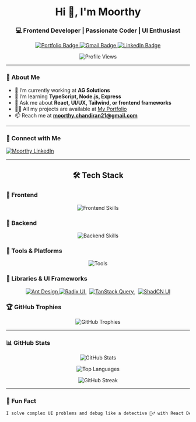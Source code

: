 <h1 align="center">Hi 👋, I'm Moorthy</h1>
<h3 align="center">
  💻 Frontend Developer | Passionate Coder | UI Enthusiast
</h3>

<p align="center">
  <a href="https://moorthyprotfolio.netlify.app" target="_blank">
    <img src="https://img.shields.io/badge/Portfolio-Visit-green?style=for-the-badge&logo=netlify" alt="Portfolio Badge"/>
  </a>
  <a href="mailto:moorthy.chandiran21@gmail.com">
    <img src="https://img.shields.io/badge/Gmail-Contact-red?style=for-the-badge&logo=gmail" alt="Gmail Badge"/>
  </a>
  <a href="https://www.linkedin.com/in/moorthy-c-982333217/" target="_blank">
    <img src="https://img.shields.io/badge/LinkedIn-Connect-blue?style=for-the-badge&logo=linkedin" alt="LinkedIn Badge"/>
  </a>
</p>

<p align="center">
  <img src="https://komarev.com/ghpvc/?username=moorthygithub&label=Profile%20views&color=0e75b6&style=flat" alt="Profile Views" />
</p>

---

### 🚀 About Me

- 🔭 I’m currently working at **AG Solutions**
- 🌱 I’m learning **TypeScript, Node.js, Express**
- 💬 Ask me about **React, UI/UX, Tailwind, or frontend frameworks**
- 👨‍💻 All my projects are available at [My Portfolio](https://moorthyprotfolio.netlify.app)
- 📫 Reach me at **moorthy.chandiran21@gmail.com**

---

### 🤝 Connect with Me
<p align="left">
  <a href="https://linkedin.com/in/moorthychandiran" target="blank">
    <img align="center" src="https://skillicons.dev/icons?i=linkedin" alt="Moorthy LinkedIn" />
  </a>
</p>

---
<h2 align="center">🛠️ Tech Stack</h2>

<h3>🚀 Frontend</h3>
<p align="center">
  <img src="https://skillicons.dev/icons?i=html,css,js,ts,react,next,redux,tailwind,bootstrap,mui" alt="Frontend Skills" />
</p>

<h3>🧩 Backend</h3>
<p align="center">
  <img src="https://skillicons.dev/icons?i=nodejs,express,mysql,python" alt="Backend Skills" />
</p>

<h3>🧰 Tools & Platforms</h3>
<p align="center">
  <img src="https://skillicons.dev/icons?i=git,github,vscode,figma,postman" alt="Tools" />
</p>

<h3>🧠 Libraries & UI Frameworks</h3>
<p align="center">
  <a href="https://ant.design" target="_blank">
  <img src="https://img.shields.io/badge/Ant%20Design-%230170FF?style=for-the-badge&logo=ant-design&logoColor=white" alt="Ant Design" />
</a>

  <a href="https://www.radix-ui.com/" target="_blank">
    <img src="https://img.shields.io/badge/Radix%20UI-%23716DEA?style=for-the-badge&logo=radix-ui&logoColor=white" alt="Radix UI" />
  </a>
  &nbsp;
  <a href="https://tanstack.com/query/latest" target="_blank">
    <img src="https://img.shields.io/badge/TanStack%20Query-%23FF4154?style=for-the-badge&logo=react-query&logoColor=white" alt="TanStack Query" />
  </a>
  &nbsp;
  <a href="https://ui.shadcn.com/" target="_blank">
    <img src="https://img.shields.io/badge/ShadCN%20UI-%231a1a1a?style=for-the-badge&logo=vercel&logoColor=white" alt="ShadCN UI" />
  </a>
</p>

### 🏆 GitHub Trophies

<p align="center">
  <img 
    src="https://github-profile-trophy.vercel.app/?username=moorthygithub&theme=gruvbox&no-bg=true&no-frame=true&column=6&margin-w=10&margin-h=10&title=Stars,Followers,Commit,Issues,PullRequest,Repositories" 
    alt="GitHub Trophies"
  />
</p>

---

### 📊 GitHub Stats

<p align="center">
  <img src="https://github-readme-stats.vercel.app/api?username=moorthygithub&show_icons=true&theme=radical" alt="GitHub Stats" />
</p>
<p align="center">
  <img src="https://github-readme-stats.vercel.app/api/top-langs/?username=moorthygithub&layout=compact&theme=radical" alt="Top Languages" />
</p>
<p align="center">
  <img src="https://github-readme-streak-stats.herokuapp.com/?user=moorthygithub&theme=radical" alt="GitHub Streak" />
</p>

---

### 🧠 Fun Fact
```bash
I solve complex UI problems and debug like a detective 🕵️‍♂️ with React DevTools!

